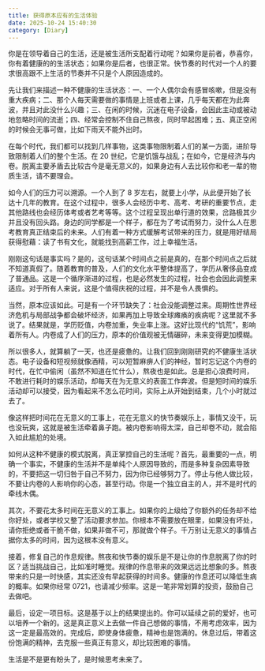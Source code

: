 ```yaml
---
title: 获得原本应有的生活体验
date: 2025-10-24 15:40:30
category: [Diary]
---
```


你是在领导着自己的生活，还是被生活所支配着行动呢？如果你是前者，恭喜你，你有着健康的的生活状态；如果你是后者，也很正常。快节奏的时代对一个人的要求很高跟不上生活的节奏并不只是个人原因造成的。

先让我们来描述一种不健康的生活状态：一、一个人偶尔会有感冒咳嗽，但是没有重大疾病；二、那个人每天需要做的事情是上班或者上课，几乎每天都在为此奔波，并且对此没什么兴趣；三、在闲的时候，沉迷在电子设备，会因此主动或被动地忽略时间的流逝；四、经常会控制不住自己熬夜，同时早起困难；五、真正空闲的时候会无事可做，比如下雨天不能外出时。

在每个时代，我们都可以找到几样事物，这类事物限制着人们的某一方面，进阶导致限制着人们的整个生活。在 20 世纪，它是饥饿与战乱；在如今，它是经济与内卷。脱离主要矛盾去比较古今是毫无意义的，如果身边有人去比较你和老一辈的物质生活，请不要理会。

如今人们的压力可以溯源。一个人到了 8 岁左右，就要上小学，从此便开始了长达十几年的教育。在这个过程中，很多人会经历中考、高考、考研的重要节点，走其他路线也会经历体考或者艺考等等。这个过程呈现出单行道的效果，岔路极其少并且没有回头路。身边的同学都是一个样子，都在为了考试而努力，没什么人在思考教育真正结束后的未来。人们有着一种方式缓解考试带来的压力，就是用好结局获得慰藉：读了书有文化，就能找到高薪工作，过上幸福生活。

刚刚这句话是事实吗？是的，这句话某个时间点之前是真的，在那个时间点之后就不知道真假了。随着教育的普及，人们的文化水平整体提高了，学历从奢侈品变成了普通品。这是一个循序渐进的过程，也是必然发生的过程，社会也会因此调整来适应。对于所有人来说，这是个值得庆祝的过程，并不是令人畏惧的。

当然，原本应该如此。可是有一个环节缺失了：社会没能调整过来。周期性世界经济危机与局部战争都会破坏经济，如果再加上导致全球瘫痪的疾病呢？这里就不多说了。结果就是，学历贬值，内卷加重，失业率上涨。这好比现代的“饥荒”，影响着所有人。内卷成了人们的压力，原本的价值观被无情碾碎，未来变得更加模糊。

所以很多人，就算躺了一天，也还是疲惫的。让我们回到刚刚研究的不健康生活状态。电子设备和短视频就像酒精，可以短暂麻痹人们的神经，暂时忘记这个内卷的时代，在忙中偷闲（虽然不知道在忙什么），熬夜也是如此。总是担心浪费时间，不敢进行耗时的娱乐活动，却每天在为无意义的表面工作奔波。但是短时间的娱乐活动却可以接受，因为看起来不怎么花时间，实际上从开始到结束，几个小时就过去了。

像这样把时间花在无意义的工事上，花在无意义的快节奏娱乐上，事情又没干，玩也没玩爽，这就是被生活牵着鼻子跑。被内卷影响得太深，自己却卷不动，就会陷入如此尴尬的处境。

如何从这种不健康的模式脱离，真正掌控自己的生活呢？首先，最重要的一点，明确一个事实，不健康的生活并不是单纯个人原因导致的，而是多种复杂因素导致的，不要把这一切归咎于自己不努力，因为你已经够努力了。停止与他人做比较，不要让内卷的人影响你的心态，甚至行动。你是一个独立自主的人，并不是时代的牵线木偶。

其次，不要花太多时间在无意义的工事上。如果你的上级给了你额外的任务却不给你好处，或者学校又整了活动要求参加。你根本不需要放在眼里，如果没有坏处，请你拒绝或者干脆不做，如果非做不可，那就做个样子。千万别让无意义的事情占据你太多的时间，因为这根本没有意义。

接着，修复自己的作息规律。熬夜和快节奏的娱乐是不是让你的作息脱离了你的时区？适当挑战自己，比如准时睡觉。规律的作息带来的效果远远比想象的多。熬夜带来的只是一时快感，其实还没有早起获得的时间多。健康的作息还可以降低生病的概率。如果你经常 0721，也请减少频率。这是一笔非常划算的投资，鼓励自己去做吧。

最后，设定一项目标。这是基于以上的结果提出的。你可以延续之前的爱好，也可以培养一个新的。这是真正意义上去做一件自己想做的事情，不用考虑效率，因为这一定是最高效的。完成后，即使身体疲惫，精神也是饱满的。休息过后，带着这份饱满的精神，去克服一些真正有意义，却比较困难的事情。

生活是不是更有盼头了，是时候思考未来了。
